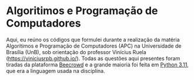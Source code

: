 # Algoritimos e Programação de Computadores
Aqui, eu reúno os códigos que formulei durante a realização da matéria Algoritimos e Programação de Computadores (APC) na Universidade de Brasília (UnB), sob orientação do professor Vinícius Ruela (https://viniciusrpb.github.io/). Todas as questões aqui presentes foram tiradas da plataforma [Beecrowd](https://judge.beecrowd.com) e a grande maioria foi feita em [Python 3.11](https://www.python.org/downloads/release/python-3110/), que era a linguagem usada na disciplina.

